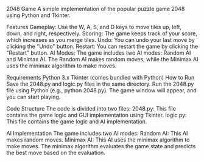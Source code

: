 2048 Game
A simple implementation of the popular puzzle game 2048 using Python and Tkinter.

Features
Gameplay: Use the W, A, S, and D keys to move tiles up, left, down, and right, respectively.
Scoring: The game keeps track of your score, which increases as you merge tiles.
Undo: You can undo your last move by clicking the "Undo" button.
Restart: You can restart the game by clicking the "Restart" button.
AI Modes: The game includes two AI modes: Random AI and Minimax AI. The Random AI makes random moves, while the Minimax AI uses the minimax algorithm to make moves.

Requirements
Python 3.x
Tkinter (comes bundled with Python)
How to Run
Save the 2048.py and logic.py files in the same directory.
Run the 2048.py file using Python (e.g., python 2048.py).
The game window will appear, and you can start playing.

Code Structure
The code is divided into two files:
2048.py: This file contains the game logic and GUI implementation using Tkinter.
logic.py: This file contains the game logic and AI implementation.

AI Implementation
The game includes two AI modes:
Random AI: This AI makes random moves.
Minimax AI: This AI uses the minimax algorithm to make moves. The minimax algorithm evaluates the game state and predicts the best move based on the evaluation.
